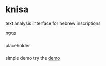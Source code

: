 # knisa
text analysis interface for hebrew inscriptions

כְּנִיסָה

###
placeholder

###
simple demo
try the [demo](https://htmlpreview.github.io/?https://raw.githubusercontent.com/handyc/knisa/refs/heads/main/html/knisa.html)

